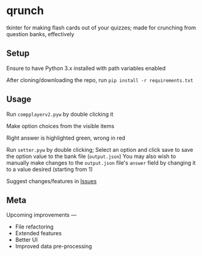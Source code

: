 # qrunch
tkinter for making flash cards out of your quizzes; 
made for crunching from question banks, effectively

## Setup
Ensure to have Python 3.x installed with path variables enabled

After cloning/downloading the repo, run `pip install -r requirements.txt`

## Usage
Run `compplayerv2.pyw` by double clicking it

Make option choices from the visible items

Right answer is highlighted green, wrong in red

Run `setter.pyw` by double clicking; Select an option and click save to save the option value to the bank file (`output.json`)
You may also wish to manually make changes to the `output.json` file's `answer` field by changing it to a value desired (starting from 1)

Suggest changes/features in [Issues](https://github.com/Hsad1644/qrunch/issues)

## Meta
Upcoming improvements —
* File refactoring
* Extended features
* Better UI
* Improved data pre-processing
